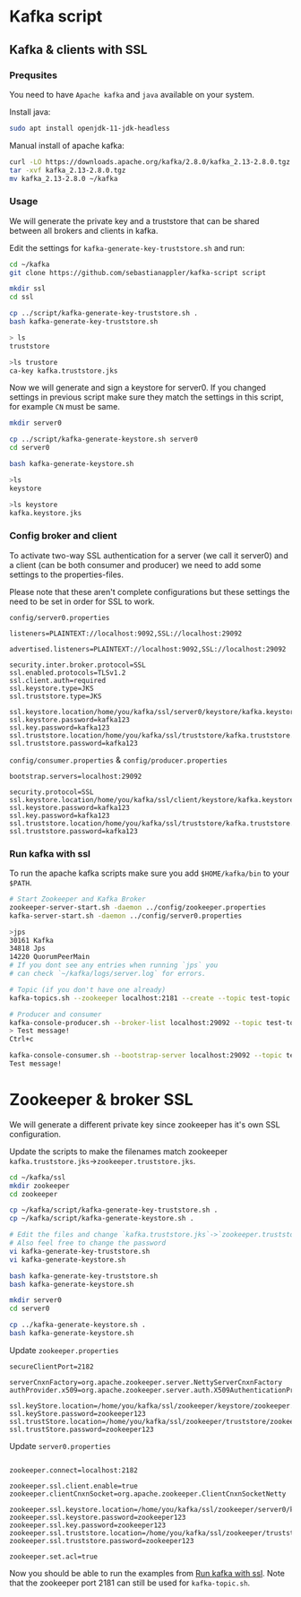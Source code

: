 # Kafka script

## Kafka & clients with SSL
### Prequsites
You need to have `Apache kafka` and `java` available on your system.

Install java:
``` sh
sudo apt install openjdk-11-jdk-headless
```

Manual install of apache kafka:
``` sh
curl -LO https://downloads.apache.org/kafka/2.8.0/kafka_2.13-2.8.0.tgz
tar -xvf kafka_2.13-2.8.0.tgz
mv kafka_2.13-2.8.0 ~/kafka
```

### Usage
We will generate the private key and a truststore that can be shared
between all brokers and clients in kafka.

Edit the settings for `kafka-generate-key-truststore.sh` and run:
``` sh
cd ~/kafka
git clone https://github.com/sebastianappler/kafka-script script

mkdir ssl
cd ssl

cp ../script/kafka-generate-key-truststore.sh .
bash kafka-generate-key-truststore.sh

> ls
truststore

>ls trustore
ca-key kafka.truststore.jks
```

Now we will generate and sign a keystore for server0.
If you changed settings in previous script make sure they match the 
settings in this script, for example `CN` must be same.
``` sh
mkdir server0

cp ../script/kafka-generate-keystore.sh server0
cd server0

bash kafka-generate-keystore.sh

>ls
keystore

>ls keystore
kafka.keystore.jks
```

### Config broker and client 

To activate two-way SSL authentication for a server (we call it server0) 
and a client (can be both consumer and producer) we need to add some
settings to the properties-files.

Please note that these aren't complete configurations but these settings the need
to be set in order for SSL to work.

`config/server0.properties`
``` java-properties
listeners=PLAINTEXT://localhost:9092,SSL://localhost:29092

advertised.listeners=PLAINTEXT://localhost:9092,SSL://localhost:29092

security.inter.broker.protocol=SSL
ssl.enabled.protocols=TLSv1.2
ssl.client.auth=required
ssl.keystore.type=JKS
ssl.truststore.type=JKS

ssl.keystore.location/home/you/kafka/ssl/server0/keystore/kafka.keystore.jks
ssl.keystore.password=kafka123
ssl.key.password=kafka123
ssl.truststore.location/home/you/kafka/ssl/truststore/kafka.truststore.jks
ssl.truststore.password=kafka123
```
`config/consumer.properties` & `config/producer.properties`
``` java-properties
bootstrap.servers=localhost:29092

security.protocol=SSL
ssl.keystore.location/home/you/kafka/ssl/client/keystore/kafka.keystore.jks
ssl.keystore.password=kafka123
ssl.key.password=kafka123
ssl.truststore.location/home/you/kafka/ssl/truststore/kafka.truststore.jks
ssl.truststore.password=kafka123
```

### Run kafka with ssl
To run the apache kafka scripts make sure you add `$HOME/kafka/bin` to your `$PATH`.

``` sh
# Start Zookeeper and Kafka Broker
zookeeper-server-start.sh -daemon ../config/zookeeper.properties
kafka-server-start.sh -daemon ../config/server0.properties

>jps
30161 Kafka
34818 Jps
14220 QuorumPeerMain
# If you dont see any entries when running `jps` you 
# can check `~/kafka/logs/server.log` for errors.

# Topic (if you don't have one already)
kafka-topics.sh --zookeeper localhost:2181 --create --topic test-topic --partitions 1 --replication-factor 1

# Producer and consumer
kafka-console-producer.sh --broker-list localhost:29092 --topic test-topic --producer.config ../config/producer.properties
> Test message!
Ctrl+c

kafka-console-consumer.sh --bootstrap-server localhost:29092 --topic test-topic --from-beginning --consumer.config ../config/consumer.properties
Test message!
```

# Zookeeper & broker SSL

We will generate a different private key since zookeeper has
it's own SSL configuration.

Update the scripts to make the filenames match zookeeper `kafka.truststore.jks`->`zookeeper.truststore.jks`.

``` sh
cd ~/kafka/ssl
mkdir zookeeper
cd zookeeper

cp ~/kafka/script/kafka-generate-key-truststore.sh .
cp ~/kafka/script/kafka-generate-keystore.sh .

# Edit the files and change `kafka.truststore.jks`->`zookeeper.truststore.jks`
# Also feel free to change the password
vi kafka-generate-key-truststore.sh
vi kafka-generate-keystore.sh

bash kafka-generate-key-truststore.sh
bash kafka-generate-keystore.sh

mkdir server0
cd server0

cp ../kafka-generate-keystore.sh .
bash kafka-generate-keystore.sh
```

Update `zookeeper.properties`

``` java-properties
secureClientPort=2182

serverCnxnFactory=org.apache.zookeeper.server.NettyServerCnxnFactory
authProvider.x509=org.apache.zookeeper.server.auth.X509AuthenticationProvider

ssl.keyStore.location=/home/you/kafka/ssl/zookeeper/keystore/zookeeper.keystore.jks
ssl.keyStore.password=zookeeper123
ssl.trustStore.location=/home/you/kafka/ssl/zookeeper/truststore/zookeeper.truststore.jks
ssl.trustStore.password=zookeeper123
```

Update `server0.properties`

``` java-properties

zookeeper.connect=localhost:2182

zookeeper.ssl.client.enable=true
zookeeper.clientCnxnSocket=org.apache.zookeeper.ClientCnxnSocketNetty

zookeeper.ssl.keystore.location=/home/you/kafka/ssl/zookeeper/server0/keystore/zookeeper.keystore.jks
zookeeper.ssl.keystore.password=zookeeper123
zookeeper.ssl.key.password=zookeeper123
zookeeper.ssl.truststore.location=/home/you/kafka/ssl/zookeeper/truststore/zookeeper.truststore.jks
zookeeper.ssl.truststore.password=zookeeper123

zookeeper.set.acl=true
```

Now you should be able to run the examples from [Run kafka with ssl](#run-kafka-with-ssl).
Note that the zookeeper port 2181 can still be used for `kafka-topic.sh`.
